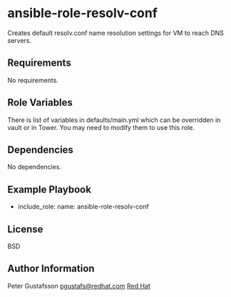 ansible-role-resolv-conf
=========================

Creates default resolv.conf name resolution settings for VM to reach DNS servers.

Requirements
------------

No requirements.


Role Variables
--------------

There is list of variables in defaults/main.yml which can be overridden in
vault or in Tower. You may need to modify them to use this role.

Dependencies
------------

No dependencies.

Example Playbook
----------------

  - include_role:
      name: ansible-role-resolv-conf

License
-------

BSD

Author Information
------------------

Peter Gustafsson pgustafs@redhat.com
[Red Hat](https://redhatnordicssa.github.io/)
